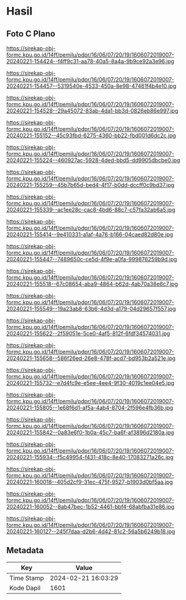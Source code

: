 # Hasil

## Foto C Plano

https://sirekap-obj-formc.kpu.go.id/14ff/pemilu/pdpr/16/06/07/20/19/1606072019007-20240221-154424--f4ff9c31-aa78-40a5-8a4a-9b9ce92a3e96.jpg

https://sirekap-obj-formc.kpu.go.id/14ff/pemilu/pdpr/16/06/07/20/19/1606072019007-20240221-154457--5319540e-4533-450a-8e98-47461f4b4e10.jpg

https://sirekap-obj-formc.kpu.go.id/14ff/pemilu/pdpr/16/06/07/20/19/1606072019007-20240221-154528--29a45072-83ab-4da1-bb3d-0826eb86e997.jpg

https://sirekap-obj-formc.kpu.go.id/14ff/pemilu/pdpr/16/06/07/20/19/1606072019007-20240221-155152--45c93fbd-6275-4360-bb22-fbd001d6dc2c.jpg

https://sirekap-obj-formc.kpu.go.id/14ff/pemilu/pdpr/16/06/07/20/19/1606072019007-20240221-155224--460927ac-5928-4ded-bbd5-dd9905dbcbe0.jpg

https://sirekap-obj-formc.kpu.go.id/14ff/pemilu/pdpr/16/06/07/20/19/1606072019007-20240221-155259--45b7b65d-bed4-4f17-b0dd-dccff0c9bd37.jpg

https://sirekap-obj-formc.kpu.go.id/14ff/pemilu/pdpr/16/06/07/20/19/1606072019007-20240221-155339--ac1ee28c-cac8-4bd6-88c7-c57fa32ab6a5.jpg

https://sirekap-obj-formc.kpu.go.id/14ff/pemilu/pdpr/16/06/07/20/19/1606072019007-20240221-155414--9e410331-a1af-4a76-b166-04caed82d80e.jpg

https://sirekap-obj-formc.kpu.go.id/14ff/pemilu/pdpr/16/06/07/20/19/1606072019007-20240221-155447--7489650c-ce5d-4f9e-a0fa-999876259b9d.jpg

https://sirekap-obj-formc.kpu.go.id/14ff/pemilu/pdpr/16/06/07/20/19/1606072019007-20240221-155518--67c08654-aba9-4864-b62d-4ab70a38e6c7.jpg

https://sirekap-obj-formc.kpu.go.id/14ff/pemilu/pdpr/16/06/07/20/19/1606072019007-20240221-155549--19a23ab8-63b6-4d3d-a179-04d29657f557.jpg

https://sirekap-obj-formc.kpu.go.id/14ff/pemilu/pdpr/16/06/07/20/19/1606072019007-20240221-155622--2f59051e-5ce0-4af5-812f-6fdf34574031.jpg

https://sirekap-obj-formc.kpu.go.id/14ff/pemilu/pdpr/16/06/07/20/19/1606072019007-20240221-155658--586f26ed-26e8-478f-acd7-bd953b2a521e.jpg

https://sirekap-obj-formc.kpu.go.id/14ff/pemilu/pdpr/16/06/07/20/19/1606072019007-20240221-155732--e7d4fc9e-e5ee-4ee4-9f30-4019c1ee04e5.jpg

https://sirekap-obj-formc.kpu.go.id/14ff/pemilu/pdpr/16/06/07/20/19/1606072019007-20240221-155805--1e68f6d1-af5a-4ab4-8704-2f596e4fb36b.jpg

https://sirekap-obj-formc.kpu.go.id/14ff/pemilu/pdpr/16/06/07/20/19/1606072019007-20240221-155842--0a83e6f0-1b0a-45c7-ba6f-af3896d2180a.jpg

https://sirekap-obj-formc.kpu.go.id/14ff/pemilu/pdpr/16/06/07/20/19/1606072019007-20240221-155934--f5c49954-f431-418c-8e40-17083271a26c.jpg

https://sirekap-obj-formc.kpu.go.id/14ff/pemilu/pdpr/16/06/07/20/19/1606072019007-20240221-160018--405d2cf9-31ec-475f-9527-b1903d0bf5aa.jpg

https://sirekap-obj-formc.kpu.go.id/14ff/pemilu/pdpr/16/06/07/20/19/1606072019007-20240221-160052--8ab47bec-1b52-4461-bbf4-68abfba31e86.jpg

https://sirekap-obj-formc.kpu.go.id/14ff/pemilu/pdpr/16/06/07/20/19/1606072019007-20240221-160127--245f7daa-d2b6-4d42-81c2-56a5b6249b18.jpg


## Metadata

| Key        | Value               |
| ---------- | ------------------- |
| Time Stamp | 2024-02-21 16:03:29 |
| Kode Dapil | 1601                |



